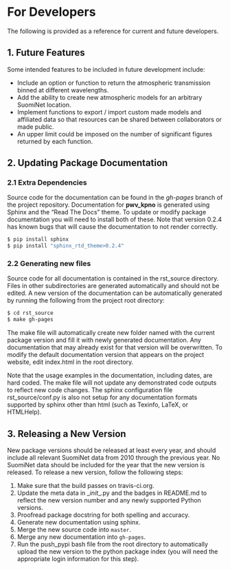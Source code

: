 # For Developers

The following is provided as a reference for current and future developers.

## 1. Future Features

Some intended features to be included in future development include:

- Include an option or function to return the atmospheric transmission binned
   at different wavelengths.
- Add the ability to create new atmospheric models for an arbitrary SuomiNet
   location.
- Implement functions to export / import custom made models and affiliated data
   so that resources can be shared between collaborators or made public.
- An upper limit could be imposed on the number of significant figures returned
   by each function.

## 2. Updating Package Documentation

### 2.1 Extra Dependencies

Source code for the documentation can be found in the *gh-pages* branch of the
project repository. Documentation for **pwv_kpno** is generated using Sphinx and the
“Read The Docs” theme. To update or modify package documentation you will need
to install both of these. Note that version 0.2.4 has known bugs that will
cause the documentation to not render correctly.

```bash
$ pip install sphinx
$ pip install "sphinx_rtd_theme>0.2.4"
```

### 2.2 Generating new files

Source code for all documentation is contained in the rst_source directory.
Files in other subdirectories are generated automatically and should not be
edited. A new version of the documentation can be automatically generated by
running the following from the project root directory:

```bash
$ cd rst_source
$ make gh-pages
```

The make file will automatically create new folder named with the current
package version and fill it with newly generated documentation. Any
documentation that may already exist for that version will be overwritten. To
modify the default documentation version that appears on the project website,
edit index.html in the root directory.

Note that the usage examples in the documentation, including dates, are hard
coded. The make file will not update any demonstrated code outputs to reflect
new code changes. The sphinx configuration file rst_source/conf.py is also not
setup for any documentation formats supported by sphinx other than html (such
as Texinfo, LaTeX, or HTMLHelp).

## 3. Releasing a New Version

New package versions should be released at least every year, and should include
all relevant SuomiNet data from 2010 through the previous year. No SuomiNet
data should be included for the year that the new version is released. To
release a new version, follow the following steps:

1. Make sure that the build passes on travis-ci.org.
1. Update the meta data in \__init__.py and the badges in README.md to reflect
    the new version number and any newly supported Python versions.
1. Proofread package docstring for both spelling and accuracy.
1. Generate new documentation using sphinx.
1. Merge the new source code into `master`.
1. Merge any new documentation into `gh-pages`.
1. Run the push_pypi bash file from the root directory to automatically upload
    the new version to the python package index (you will need the appropriate
    login information for this step).
